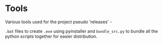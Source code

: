 # Tools

Various tools used for the project pseudo 'releases' -

`.bat` files to create `.exe` using pyinstaller
and `bundle_src.py` to bundle all the python scripts together for easier distribution.
